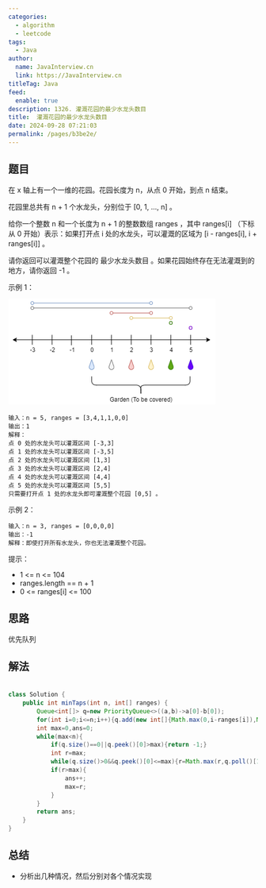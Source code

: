 ```yaml
---
categories: 
  - algorithm
  - leetcode
tags: 
  - Java
author: 
  name: JavaInterview.cn
  link: https://JavaInterview.cn
titleTag: Java
feed: 
  enable: true
description: 1326. 灌溉花园的最少水龙头数目
title:  灌溉花园的最少水龙头数目
date: 2024-09-28 07:21:03
permalink: /pages/b3be2e/
---
```


## 题目

在 x 轴上有一个一维的花园。花园长度为 n，从点 0 开始，到点 n 结束。

花园里总共有 n + 1 个水龙头，分别位于 [0, 1, ..., n] 。

给你一个整数 n 和一个长度为 n + 1 的整数数组 ranges ，其中 ranges[i] （下标从 0 开始）表示：如果打开点 i 处的水龙头，可以灌溉的区域为 [i -  ranges[i], i + ranges[i]] 。

请你返回可以灌溉整个花园的 最少水龙头数目 。如果花园始终存在无法灌溉到的地方，请你返回 -1 。



示例 1：

![1685_example_1.png](../../../media/pictures/leetcode/1685_example_1.png)

    输入：n = 5, ranges = [3,4,1,1,0,0]
    输出：1
    解释：
    点 0 处的水龙头可以灌溉区间 [-3,3]
    点 1 处的水龙头可以灌溉区间 [-3,5]
    点 2 处的水龙头可以灌溉区间 [1,3]
    点 3 处的水龙头可以灌溉区间 [2,4]
    点 4 处的水龙头可以灌溉区间 [4,4]
    点 5 处的水龙头可以灌溉区间 [5,5]
    只需要打开点 1 处的水龙头即可灌溉整个花园 [0,5] 。
示例 2：

    输入：n = 3, ranges = [0,0,0,0]
    输出：-1
    解释：即使打开所有水龙头，你也无法灌溉整个花园。


提示：

* 1 <= n <= 104
* ranges.length == n + 1
* 0 <= ranges[i] <= 100

## 思路

优先队列

## 解法
```java

class Solution {
    public int minTaps(int n, int[] ranges) {
        Queue<int[]> q=new PriorityQueue<>((a,b)->a[0]-b[0]);
        for(int i=0;i<=n;i++){q.add(new int[]{Math.max(0,i-ranges[i]),Math.min(n,i+ranges[i])});}
        int max=0,ans=0;
        while(max<n){
            if(q.size()==0||q.peek()[0]>max){return -1;}
            int r=max;
            while(q.size()>0&&q.peek()[0]<=max){r=Math.max(r,q.poll()[1]);}
            if(r>max){
                ans++;
                max=r;
            }
        }
        return ans;
    }
}

```

## 总结

- 分析出几种情况，然后分别对各个情况实现 
